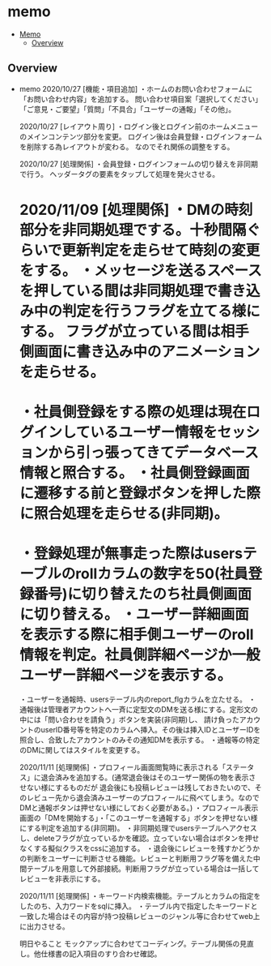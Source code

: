 # memo

<!-- TOC -->

- [Memo](#memo)
  - [Overview](#overview)

<!-- /TOC -->

## Overview
- memo
  2020/10/27
  [機能・項目追加]
  ・ホームのお問い合わせフォームに「お問い合わせ内容」を追加する。
  問い合わせ項目案「選択してください」「ご意見・ご要望」「質問」「不具合」「ユーザーの通報」「その他」。

  2020/10/27
  [レイアウト周り]
  ・ログイン後とログイン前のホームメニューのメインコンテンツ部分を変更。
  ログイン後は会員登録・ログインフォームを削除する為レイアウトが変わる。
  なのでそれ関係の調整をする。

  2020/10/27
  [処理関係]
  ・会員登録・ログインフォームの切り替えを非同期で行う。
  ヘッダータグの要素をタップして処理を発火させる。

  2020/11/09
  [処理関係]
  ・DMの時刻部分を非同期処理でする。十秒間隔ぐらいで更新判定を走らせて時刻の変更をする。
  ・メッセージを送るスペースを押している間は非同期処理で書き込み中の判定を行うフラグを立てる様にする。
  フラグが立っている間は相手側画面に書き込み中のアニメーションを走らせる。
  =========
  ・社員側登録をする際の処理は現在ログインしているユーザー情報をセッションから引っ張ってきてデータベース情報と照合する。
  ・社員側登録画面に遷移する前と登録ボタンを押した際に照合処理を走らせる(非同期)。
  =========
  ・登録処理が無事走った際はusersテーブルのrollカラムの数字を50(社員登録番号)に切り替えたのち社員側画面に切り替える。
  ・ユーザー詳細画面を表示する際に相手側ユーザーのroll情報を判定。社員側詳細ページか一般ユーザー詳細ページを表示する。
  =========
  ・ユーザーを通報時、usersテーブル内のreport_flgカラムを立たせる。
  ・通報後は管理者アカウントへ一斉に定型文のDMを送る様にする。定形文の中には「問い合わせを請負う」ボタンを実装(非同期)し、
  請け負ったアカウントのuserID番号等を特定のカラムへ挿入。その後は挿入IDとユーザーIDを照合し、合致したアカウントのみその通知DMを表示する。
  ・通報等の特定のDMに関してはスタイルを変更する。

  2020/11/11
  [処理関係]
  ・プロフィール画面閲覧時に表示される「ステータス」に退会済みを追加する。(通常退会後はそのユーザー関係の物を表示させない様にするものだが
  退会後にも投稿レビューは残しておきたいので、そのレビュー先から退会済みユーザーのプロフィールに飛べてしまう。なのでDMと通報ボタンは押せない様にしておく必要がある。)
  ・プロフィール表示画面の「DMを開始する」・「このユーザーを通報する」ボタンを押せない様にする判定を追加する(非同期)。
  ・非同期処理でusersテーブルへアクセスし、deleteフラグが立っているかを確認。立っていない場合はボタンを押せなくする擬似クラスをcssに追加する。
  ・退会後にレビューを残すかどうかの判断をユーザーに判断させる機能。レビューと判断用フラグ等を備えた中間テーブルを用意して外部接続。判断用フラグが立っている場合は一括してレビューを非表示にする。

  2020/11/11
  [処理関係]
  ・キーワード内検索機能。テーブルとカラムの指定をしたのち、入力ワードをsqlに挿入。
  ・テーブル内で指定したキーワードと一致した場合はその内容が持つ投稿レビューのジャンル等に合わせてweb上に出力させる。

  明日やること
  モックアップに合わせてコーディング。テーブル関係の見直し。他仕様書の記入項目のすり合わせ確認。